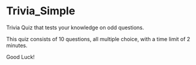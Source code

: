 # Trivia_Simple

Trivia Quiz that tests your knowledge on odd questions. 

This quiz consists of 10 questions, all multiple choice, with a time limit of 2 minutes. 

Good Luck!
